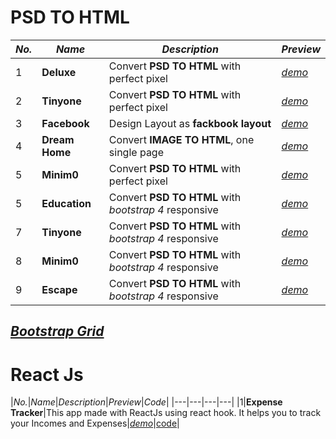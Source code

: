 # PSD TO HTML

|*No.*|*Name*|*Description*|*Preview*|
|---|---|---|---|
|1|**Deluxe**|Convert **PSD TO HTML** with perfect pixel|[*demo*](https://mdmostafa15.github.io/deluxe/)|
|2|**Tinyone**|Convert **PSD TO HTML** with perfect pixel|[*demo*](https://mdmostafa15.github.io/tinyone/)|
|3|**Facebook**|Design Layout as **fackbook layout**|[*demo*](https://mdmostafa15.github.io/facebook/)|
|4|**Dream Home**|Convert **IMAGE TO HTML**, one single page|[*demo*](https://mdmostafa15.github.io/facebook/)|
|5|**Minim0**|Convert **PSD TO HTML** with perfect pixel|[*demo*](https://mdmostafa15.github.io/minim0/)|
|5|**Education**|Convert **PSD TO HTML** with *bootstrap 4* responsive|[*demo*](https://mdmostafa15.github.io/edu-psd-to-bootstrap/)|
|7|**Tinyone**|Convert **PSD TO HTML** with *bootstrap 4* responsive|[*demo*](https://mdmostafa15.github.io/tinyone-psd-to-bootstrap/)|
|8|**Minim0**|Convert **PSD TO HTML** with *bootstrap 4* responsive|[*demo*](https://mdmostafa15.github.io/minim0-psd-to-bootstrap/)|
|9|**Escape**|Convert **PSD TO HTML** with *bootstrap 4* responsive|[*demo*](https://mdmostafa15.github.io/escape-psd-to-bootstrap/)|

## [***Bootstrap Grid***](https://mdmostafa15.github.io/bootstrap-grid/)

# React Js

|*No.*|*Name*|*Description*|*Preview*|*Code*|
|---|---|---|---|
|1|**Expense Tracker**|This app made with ReactJs using react hook. It helps you to track your Incomes and Expenses|[*demo*](https://mdmostafa15.github.io/expense-track/)|[code](https://github.com/mdmostafa15/expense-track)|
